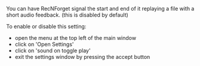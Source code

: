 You can have RecNForget signal the start and end of it replaying a file with a short audio feedback.
(this is disabled by default)

To enable or disable this setting:
- open the menu at the top left of the main window
- click on 'Open Settings'
- click on 'sound on toggle play'
- exit the settings window by pressing the accept button
